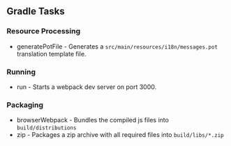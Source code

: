 ## Gradle Tasks

### Resource Processing
* generatePotFile - Generates a `src/main/resources/i18n/messages.pot` translation template file.
### Running
* run - Starts a webpack dev server on port 3000.
### Packaging
* browserWebpack - Bundles the compiled js files into `build/distributions`
* zip - Packages a zip archive with all required files into `build/libs/*.zip`

